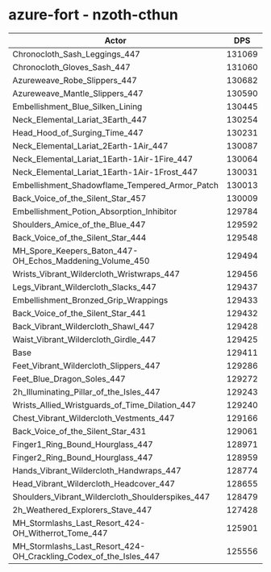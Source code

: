 # azure-fort - nzoth-cthun
| Actor | DPS | Increase |
|---|:---:|:---:|
|Chronocloth_Sash_Leggings_447|131069|1.28%|
|Chronocloth_Gloves_Sash_447|131060|1.27%|
|Azureweave_Robe_Slippers_447|130682|0.98%|
|Azureweave_Mantle_Slippers_447|130590|0.91%|
|Embellishment_Blue_Silken_Lining|130445|0.80%|
|Neck_Elemental_Lariat_3Earth_447|130254|0.65%|
|Head_Hood_of_Surging_Time_447|130231|0.63%|
|Neck_Elemental_Lariat_2Earth-1Air_447|130087|0.52%|
|Neck_Elemental_Lariat_1Earth-1Air-1Fire_447|130064|0.50%|
|Neck_Elemental_Lariat_1Earth-1Air-1Frost_447|130031|0.48%|
|Embellishment_Shadowflame_Tempered_Armor_Patch|130013|0.47%|
|Back_Voice_of_the_Silent_Star_457|130009|0.46%|
|Embellishment_Potion_Absorption_Inhibitor|129784|0.29%|
|Shoulders_Amice_of_the_Blue_447|129592|0.14%|
|Back_Voice_of_the_Silent_Star_444|129548|0.11%|
|MH_Spore_Keepers_Baton_447-OH_Echos_Maddening_Volume_450|129494|0.06%|
|Wrists_Vibrant_Wildercloth_Wristwraps_447|129456|0.03%|
|Legs_Vibrant_Wildercloth_Slacks_447|129437|0.02%|
|Embellishment_Bronzed_Grip_Wrappings|129433|0.02%|
|Back_Voice_of_the_Silent_Star_441|129432|0.02%|
|Back_Vibrant_Wildercloth_Shawl_447|129428|0.01%|
|Waist_Vibrant_Wildercloth_Girdle_447|129425|0.01%|
|Base|129411|0.00%|
|Feet_Vibrant_Wildercloth_Slippers_447|129286|-0.10%|
|Feet_Blue_Dragon_Soles_447|129272|-0.11%|
|2h_Illuminating_Pillar_of_the_Isles_447|129243|-0.13%|
|Wrists_Allied_Wristguards_of_Time_Dilation_447|129240|-0.13%|
|Chest_Vibrant_Wildercloth_Vestments_447|129166|-0.19%|
|Back_Voice_of_the_Silent_Star_431|129061|-0.27%|
|Finger1_Ring_Bound_Hourglass_447|128971|-0.34%|
|Finger2_Ring_Bound_Hourglass_447|128959|-0.35%|
|Hands_Vibrant_Wildercloth_Handwraps_447|128774|-0.49%|
|Head_Vibrant_Wildercloth_Headcover_447|128655|-0.58%|
|Shoulders_Vibrant_Wildercloth_Shoulderspikes_447|128479|-0.72%|
|2h_Weathered_Explorers_Stave_447|127428|-1.53%|
|MH_Stormlashs_Last_Resort_424-OH_Witherrot_Tome_447|125901|-2.71%|
|MH_Stormlashs_Last_Resort_424-OH_Crackling_Codex_of_the_Isles_447|125556|-2.98%|
